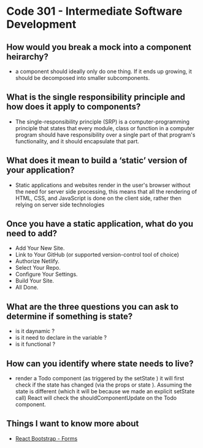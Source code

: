 # Code 301 - Intermediate Software Development

## How would you break a mock into a component heirarchy?
- a component should ideally only do one thing. If it ends up growing, it should be decomposed into smaller subcomponents.

## What is the single responsibility principle and how does it apply to components?
- The single-responsibility principle (SRP) is a computer-programming principle that states that every module, class or function in a computer program should have responsibility over a single part of that program's functionality, and it should encapsulate that part.

## What does it mean to build a ‘static’ version of your application?
-  Static applications and websites render in the user's browser without the need for server side processing, this means that all the rendering of HTML, CSS, and JavaScript is done on the client side, rather then relying on server side technologies
## Once you have a static application, what do you need to add?
- Add Your New Site. 
- Link to Your GitHub (or supported version-control tool of choice)
- Authorize Netlify. 
- Select Your Repo. 
- Configure Your Settings. 
- Build Your Site. 
- All Done.

## What are the three questions you can ask to determine if something is state?
- is it daynamic ?
- is it need to declare in the variable ?
- is it functional ?

## How can you identify where state needs to live?
- render a Todo component (as triggered by the setState ) it will first check if the state has changed (via the props or state ). Assuming the state is different (which it will be because we made an explicit setState call) React will check the shouldComponentUpdate on the Todo component.


## Things I want to know more about
- [React Bootstrap - Forms](https://react-bootstrap.github.io/components/forms/)
